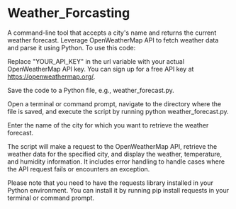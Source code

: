# Weather_Forcasting
A command-line tool that accepts a city's name and returns the current weather forecast. Leverage OpenWeatherMap API to fetch weather data and parse it using Python.
To use this code:

Replace "YOUR_API_KEY" in the url variable with your actual OpenWeatherMap API key. You can sign up for a free API key at https://openweathermap.org/.

Save the code to a Python file, e.g., weather_forecast.py.

Open a terminal or command prompt, navigate to the directory where the file is saved, and execute the script by running python weather_forecast.py.

Enter the name of the city for which you want to retrieve the weather forecast.

The script will make a request to the OpenWeatherMap API, retrieve the weather data for the specified city, and display the weather, temperature, and humidity information. It includes error handling to handle cases where the API request fails or encounters an exception.

Please note that you need to have the requests library installed in your Python environment. You can install it by running pip install requests in your terminal or command prompt.
